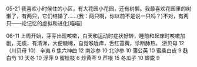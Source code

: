 05-21
我喜欢小时候住的小区，有大花园小花园，还有树懒。我最喜欢花园里的树懒了，有两只，它们结婚了……(我：两只啊，你以前不是说一只吗？)不对，有两只——论记忆的虚拟和进化[喵喵] ​​​

06-11
上周开始，芽芽出现咳嗽，白天和运动时症状好转，睡前和起床时咳嗽加剧，无痰，有清涕，大便糖稀，自觉喉咙痒，舌红苔黄，诊断肺热。
浙贝母 12 （川贝母 10） 辛夷 6 焦六神曲 12 南沙参 10 北沙参 10 蒲公英 10 蜜桑白皮 9 麸白芍 10 天冬 10 浮萍 9  蜜桂枝 6 炒黄芩 9 芦根 15 冬瓜子 10 蝉蜕 9 